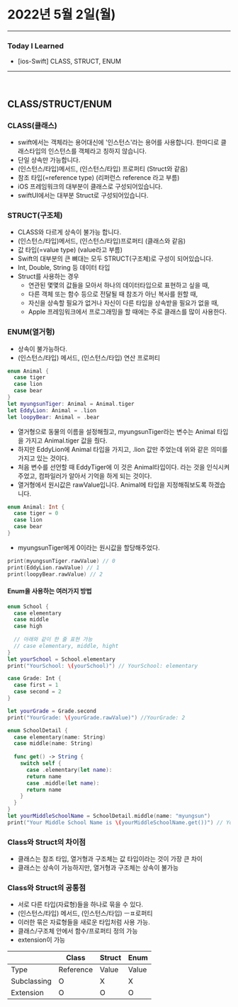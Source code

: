 # 2022년 5월 2일(월)

---

### Today I Learned

- [ios-Swift] CLASS, STRUCT, ENUM 

---

<br>

## CLASS/STRUCT/ENUM 

### CLASS(클래스)

- swift에서는 객체라는 용어대신에 '인스턴스'라는 용어를 사용합니다. 한마디로 클래스타입의 인스턴스를 객체라고 칭하지 않습니다.
- 단일 상속만 가능합니다.
- (인스턴스/타입)메서드, (인스턴스/타입) 프로퍼티 (Struct와 같음)
- 참조 타입(=reference type) (리퍼런스 reference 라고 부름)
- iOS 프레임워크의 대부분이 클래스로 구성되어있습니다.
- swiftUI에서는 대부분 Struct로 구성되어있습니다.

### STRUCT(구조체)

- CLASS와 다르게 상속이 불가능 합니다.
- (인스턴스/타입)메서드, (인스턴스/타입)프로퍼티 (클래스와 같음)
- 값 타입(=value type) (value라고 부름)
- Swift의 대부분의 큰 뼈대는 모두 STRUCT(구조체)로 구성이 되어있습니다.
- Int, Double, String 등 데이터 타입
- Struct를 사용하는 경우 
  - 연관된 몇몇의 값들을 모아서 하나의 데이터타입으로 표현하고 싶을 때,
  - 다른 객체 또는 함수 등으로 전달될 때 참조가 아닌 복사를 원할 때,
  - 자신을 상속할 필요가 없거나 자신이 다른 타입을 상속받을 필요가 없을 때,
  - Apple 프레임워크에서 프로그래밍을 할 때에는 주로 클래스를 많이 사용한다.

### ENUM(열거헝)

- 상속이 불가능하다.
- (인스턴스/타입) 메서드, (인스턴스/타입) 연산 프로퍼티

```swift
enum Animal {
  case tiger
  case lion 
  case bear 
}
let myungsunTiger: Animal = Animal.tiger
let EddyLion: Animal = .lion 
let loopyBear: Animal = .bear
```

- 열거형으로 동물의 이름을 설정해줬고, myungsunTiger라는 변수는 Animal 타입을 가지고 Animal.tiger 값을 줬다.
- 하지만 EddyLion에 Animal 타입을 가지고, .lion 값만 주었는데 위와 같은 의미를 가지고 있는 것이다. 
- 처음 변수를 선언할 때 EddyTiger에 이 것은 Animal타입이다. 라는 것을 인식시켜주었고, 컴파일러가 알아서 기억을 하게 되는 것이다.
- 열거형에서 원시값은 rawValue입니다. Animal에 타입을 지정해줘보도록 하겠습니다.

```swift
enum Animal: Int {
  case tiger = 0
  case lion 
  case bear
}
```

- myungsunTiger에게 0이라는 원시값을 할당해주었다.

```swift
print(myungsunTiger.rawValue) // 0
print(EddyLion.rawValue) // 1
print(loopyBear.rawValue) // 2
```

#### Enum을 사용하는 여러가지 방법

```swift
enum School {
  case elementary
  case middle
  case high
  
  // 아래와 같이 한 줄 표현 가능
  // case elementary, middle, hight
}
let yourSchool = School.elementary
print("YourSchool: \(yourSchool)") // YourSchool: elementary

case Grade: Int {
  case first = 1
  case second = 2
}

let yourGrade = Grade.second
print("YourGrade: \(yourGrade.rawValue)") //YourGrade: 2

enum SchoolDetail {
  case elementary(name: String)
  case middle(name: String)
  
  func get() -> String {
    switch self {
      case .elementary(let name):
      return name
      case .middle(let name):
      return name 
    }
  }
}
let yourMiddleSchoolName = SchoolDetail.middle(name: "myungsun")
print("Your Middle School Name is \(yourMiddleSchoolName.get())") // Your Middle School Name is myungsun
```

### Class와 Struct의 차이점

- 클래스는 참조 타입, 열거형과 구조체는 값 타입이라는 것이 가장 큰 차이
- 클래스는 상속이 가능하지만, 열거형과 구조체는 상속이 불가능 

### Class와 Struct의 공통점

- 서로 다른 타입(자료형)들을 하나로 묶을 수 있다.
- (인스턴스/타입) 메서드, (인스턴스/타입) ㅡㅍ로퍼티
- 이러한 묶은 자료형들을 새로운 타입처럼 사용 가능.
- 클래스/구조체 안에서 함수/프로퍼티 정의 가능 
- extension이 가능 

|             | Class     | Struct | Enum  |
| ----------- | --------- | ------ | ----- |
| Type        | Reference | Value  | Value |
| Subclassing | O         | X      | X     |
| Extension   | O         | O      | O     |

